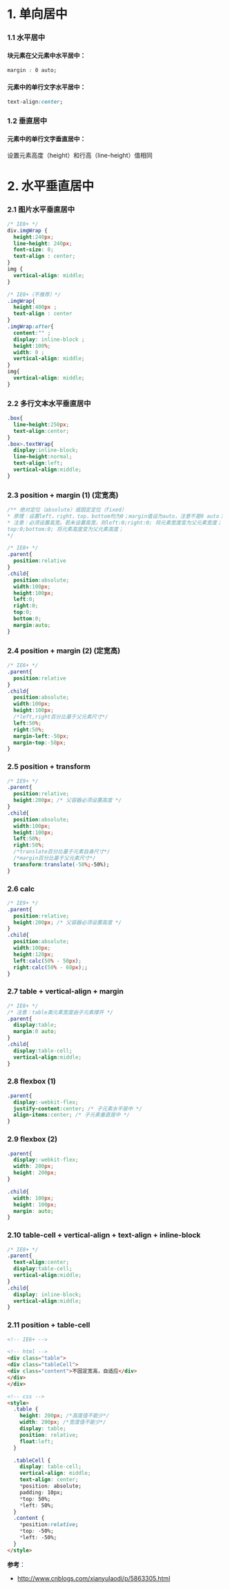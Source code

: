 # 1. 单向居中
### 1.1 水平居中
#### 块元素在父元素中水平居中：

```css
margin : 0 auto;
```
#### 元素中的单行文字水平居中：

```css
text-align:center;
```
### 1.2 垂直居中
#### 元素中的单行文字垂直居中：
设置元素高度（height）和行高（line-height）值相同

# 2. 水平垂直居中
### 2.1 图片水平垂直居中

```css
/* IE8+ */
div.imgWrap {
  height:240px;
  line-height: 240px;
  font-size: 0;
  text-align : center;
}
img {
  vertical-align: middle;
}

/* IE8+（不推荐）*/
.imgWrap{  
  height:400px ;
  text-align : center
}
.imgWrap:after{
  content:"" ;
  display: inline-block ;
  height:100%;
  width: 0 ;
  vertical-align: middle;
}
img{
  vertical-align: middle;
}
```
### 2.2 多行文本水平垂直居中

```css
.box{
  line-height:250px;
  text-align:center;
}
.box>.textWrap{
  display:inline-block;
  line-height:normal;
  text-align:left;
  vertical-align:middle;
}
```
### 2.3 position + margin (1) (定宽高)

```css
/** 绝对定位（absolute）或固定定位（fixed）
* 原理：设置left，right，top，bottom均为0；margin值设为auto，注意不是0 auto；
* 注意：必须设置高宽。若未设置高宽，则left:0;right:0; 将元素宽度变为父元素宽度；
top:0;bottom:0; 将元素高度变为父元素高度；
*/

/* IE8+ */
.parent{
  position:relative
}
.child{
  position:absolute;
  width:100px;
  height:100px;
  left:0;
  right:0;
  top:0;
  bottom:0;
  margin:auto;
}

```
### 2.4 position + margin (2) (定宽高)

```css
/* IE6+ */
.parent{
  position:relative
}
.child{
  position:absolute;
  width:100px;
  height:100px;
  /*left,right百分比基于父元素尺寸*/
  left:50%;
  right:50%;
  margin-left:-50px;
  margin-top:-50px;
}
```
### 2.5 position + transform

```css
/* IE9+ */
.parent{
  position:relative;
  height:200px; /* 父容器必须设置高度 */
}
.child{
  position:absolute;
  width:100px;
  height:100px;
  left:50%;
  right:50%;
  /*translate百分比基于元素自身尺寸*/
  /*margin百分比基于父元素尺寸*/
  transform:translate(-50%;-50%);
}
```

### 2.6 calc
```css
/* IE9+ */
.parent{
  position:relative;
  height:200px; /* 父容器必须设置高度 */
}
.child{
  position:absolute;
  width:100px;
  height:120px;
  left:calc(50% - 50px);
  right:calc(50% - 60px);;
}
```

### 2.7 table + vertical-align + margin

```css
/* IE8+ */
/* 注意：table类元素宽度由子元素撑开 */
.parent{
  display:table;
  margin:0 auto;
}
.child{
  display:table-cell;
  vertical-align:middle;
}
```
### 2.8 flexbox (1)

```css
.parent{
  display:-webkit-flex;
  justify-content:center; /* 子元素水平居中 */
  align-items:center; /* 子元素垂直居中 */
}
```
### 2.9 flexbox (2)

```css
.parent{
  display:-webkit-flex;
  width: 200px;
  height: 200px;
}

.child{
  width: 100px;
  height: 100px;
  margin: auto;
}
```

### 2.10 table-cell + vertical-align + text-align + inline-block   

```css
/* IE8+ */
.parent{
  text-align:center;
  display:table-cell;
  vertical-align:middle;
}
.child{
  display: inline-block;
  vertical-align:middle;
}
```
### 2.11 position + table-cell

```html
<!-- IE6+ -->

<!-- html -->
<div class="table">
<div class="tableCell">
<div class="content">不固定宽高，自适应</div>
</div>
</div>

<!-- css -->
<style>
  .table {
    height: 200px; /*高度值不能少*/
    width: 200px; /*宽度值不能少*/
    display: table;
    position: relative;
    float:left;
  }      

  .tableCell {
    display: table-cell;
    vertical-align: middle;
    text-align: center;        
    *position: absolute;
    padding: 10px;
    *top: 50%;
    *left: 50%;
  }
  .content {
    *position:relative;
    *top: -50%;
    *left: -50%;
  }
</style>

```

**参考**：    
- http://www.cnblogs.com/xianyulaodi/p/5863305.html
